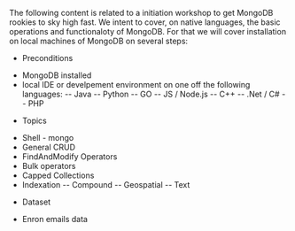 The following content is related to a initiation workshop to get MongoDB rookies to sky high fast.
We intent to cover, on native languages, the basic operations and functionaloty of MongoDB. 
For that we will cover installation on local machines of MongoDB on several steps: 
* Preconditions
- MongoDB installed 
- local IDE or develpement environment on one off the following languages:
-- Java
-- Python
-- GO
-- JS / Node.js
-- C++ 
-- .Net / C#
-- PHP
* Topics
- Shell - mongo
- General CRUD
- FindAndModify Operators
- Bulk operators
- Capped Collections
- Indexation 
-- Compound
-- Geospatial 
-- Text 
* Dataset 
- Enron emails data

